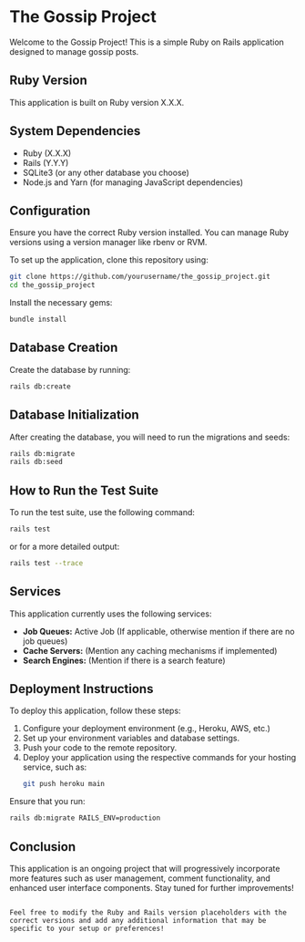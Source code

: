 # The Gossip Project

Welcome to the Gossip Project! This is a simple Ruby on Rails application designed to manage gossip posts. 

## Ruby Version
This application is built on Ruby version X.X.X.

## System Dependencies
- Ruby (X.X.X)
- Rails (Y.Y.Y)
- SQLite3 (or any other database you choose)
- Node.js and Yarn (for managing JavaScript dependencies)

## Configuration
Ensure you have the correct Ruby version installed. You can manage Ruby versions using a version manager like rbenv or RVM.

To set up the application, clone this repository using:
```bash
git clone https://github.com/yourusername/the_gossip_project.git
cd the_gossip_project
```

Install the necessary gems:
```bash
bundle install
```

## Database Creation
Create the database by running:
```bash
rails db:create
```

## Database Initialization
After creating the database, you will need to run the migrations and seeds:
```bash
rails db:migrate
rails db:seed
```

## How to Run the Test Suite
To run the test suite, use the following command:
```bash
rails test
```
or for a more detailed output:
```bash
rails test --trace
```

## Services
This application currently uses the following services:
- **Job Queues:** Active Job (If applicable, otherwise mention if there are no job queues)
- **Cache Servers:** (Mention any caching mechanisms if implemented)
- **Search Engines:** (Mention if there is a search feature)

## Deployment Instructions
To deploy this application, follow these steps:

1. Configure your deployment environment (e.g., Heroku, AWS, etc.)
2. Set up your environment variables and database settings.
3. Push your code to the remote repository.
4. Deploy your application using the respective commands for your hosting service, such as:
   ```bash
   git push heroku main
   ```

Ensure that you run:
```bash
rails db:migrate RAILS_ENV=production
```

## Conclusion
This application is an ongoing project that will progressively incorporate more features such as user management, comment functionality, and enhanced user interface components. Stay tuned for further improvements!
```

Feel free to modify the Ruby and Rails version placeholders with the correct versions and add any additional information that may be specific to your setup or preferences!